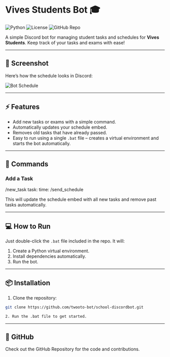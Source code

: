 # Vives Students Bot 🎓

![Python](https://img.shields.io/badge/Python-3.11-blue?logo=python)
![License](https://img.shields.io/badge/License-MIT-green)
![GitHub Repo](https://img.shields.io/badge/GitHub-Repo-black?logo=github)

A simple Discord bot for managing student tasks and schedules for **Vives Students**. Keep track of your tasks and exams with ease!

---

## 📸 Screenshot

Here’s how the schedule looks in Discord:

![Bot Schedule](./5f09e665-481d-49a0-b5e9-811497ac767b.png)

---

## ⚡ Features

- Add new tasks or exams with a simple command.
- Automatically updates your schedule embed.
- Removes old tasks that have already passed.
- Easy to run using a single `.bat` file – creates a virtual environment and starts the bot automatically.

---

## 📝 Commands

### Add a Task
/new_task task:<task name> time:<date in dd-mm-yyyy format>
/send_schedule

This will update the schedule embed with all new tasks and remove past tasks automatically.

---

## 💻 How to Run

Just double-click the `.bat` file included in the repo. It will:

1. Create a Python virtual environment.
2. Install dependencies automatically.
3. Run the bot.

---

## 📦 Installation

1. Clone the repository:
```bash
git clone https://github.com/twooto-bot/school-discordbot.git

2. Run the .bat file to get started.

```
---

## 📌 GitHub

Check out the GitHub Repository
for the code and contributions.